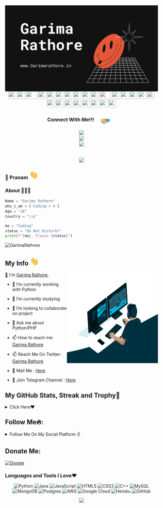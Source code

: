 <p align="center">
  <img src="https://github.com/garima-rathore/GarimaRathore/blob/master/Copy%20of%20GarimaRathore%20Banner%20HD(1).png"


<div align="center">
    <img src="https://cultofthepartyparrot.com/parrots/hd/githubparrot.gif" width="25" height="25"/>
    <img src="https://cultofthepartyparrot.com/flags/hd/iranparrot.gif" width="25" height="25"/>
    <img src="https://cultofthepartyparrot.com/parrots/asyncparrot.gif" width="36" height="25"/>
    <img src="https://cultofthepartyparrot.com/parrots/exceptionallyfastparrot.gif" width="25" height="25"/>
    <img src="https://cultofthepartyparrot.com/parrots/hd/60fpsparrot.gif" width="25" height="25"/>
    <img src="https://cultofthepartyparrot.com/parrots/hd/jumpingparrot.gif" width="25" height="25"/>
    <img src="https://cultofthepartyparrot.com/parrots/hd/opensourceparrot.gif" width="25" height="25"/>
    <img src="https://cultofthepartyparrot.com/parrots/hd/dealwithitnowparrot.gif" width="25" height="25"/>
    <img src="https://cultofthepartyparrot.com/parrots/hd/hypnoparrotlight.gif" width="25" height="25"/>
    <img src="https://cultofthepartyparrot.com/parrots/databaseparrot.gif" width="25" height="25"/>
    <img src="https://cultofthepartyparrot.com/parrots/fixparrot.gif" width="36" height="25"/>
    <img src="https://cultofthepartyparrot.com/parrots/hd/laptop_parrot.gif" width="25" height="25"/>
    <img src="https://cultofthepartyparrot.com/parrots/hd/spinningparrot.gif" width="25" height="25"/>
    <img src="https://cultofthepartyparrot.com/parrots/hd/levitationparrot.gif" width="25" height="25"/>
    <img src="https://cultofthepartyparrot.com/parrots/hd/meldparrot.gif" width="25" height="25"/>
    <img src="https://cultofthepartyparrot.com/parrots/slomoparrot.gif" width="25" height="25"/>
    <img src="https://cultofthepartyparrot.com/parrots/hd/moonwalkingparrot.gif" width="25" height="25"/>
    <img src="https://cultofthepartyparrot.com/parrots/hd/stableparrot.gif" width="25" height="25"/>
    <img src="https://cultofthepartyparrot.com/parrots/hd/scienceparrot.gif" width="25" height="25"/>
    <img src="https://cultofthepartyparrot.com/parrots/hd/pirateparrot.gif" width="25" height="25"/>
    <img src="https://cultofthepartyparrot.com/parrots/hd/footballparrot.gif" width="25" height="25"/>
    <img src="https://cultofthepartyparrot.com/parrots/hd/illuminatiparrot.gif" width="25" height="25"/>
    <img src="https://cultofthepartyparrot.com/parrots/hd/hypnoparrotdark.gif" width="25" height="25"/>
    <img src="https://cultofthepartyparrot.com/parrots/hd/mustacheparrot.gif" width="25" height="25"/>
</div>


<div align="center">
<h3 align="center">Connect With Me!!!<img align="center" src="https://github.com/garima-rathore/GarimaRathore/blob/master/gifs/Handshake.gif" height="33px" /></h3>
<center>
<a href="https://twitter.com/rathoreGarima_"><img src="https://img.icons8.com/fluent/50/000000/twitter.png"></a>
</center> 
<center>
<a href="mailto:contact@rathoregarima253@gmail.com"><img src="https://img.icons8.com/fluent/50/000000/gmail--v2.png"></a>
</center>
<center>
<a href="https://telegram.me/me_izz_shreef"><img src="https://img.icons8.com/color/50/000000/telegram-app--v2.png"></a>
</center>
</center>
<br>
<br>
<a href="https://garimarathore.in/"><img src="https://img.shields.io/badge/Check_out_my-portfolio-rblue?style=for-the-badge&logo=Opsgenie&logoColor=white"></a>
</center>
</div>    

### 🙏 Pranam <img src="https://github.com/garima-rathore/GarimaRathore/blob/master/gifs/Hi.gif" width="30px"></h2>

### About 🙋🏻‍♂️
```python
Name = "Garima Rathore"
who_i_am = ['Coding = ❣️']
Age = "18"
Country = "🇮🇳"
```

```python
me = "Coding" 
status = "Do Not Disturb!" 
print(f"{me}, Please {status}")
```
<p align="left"> <img src="https://komarev.com/ghpvc/?username=garima-rathore&label=Profile%20Views&color=orange&style=flat-square" alt="GarimaRathore" /> </p>

## My Info <img src="https://github.com/garima-rathore/GarimaRathore/blob/master/gifs/Hi.gif" width="30px"></h2>

<img align="right" alt="cmulay | Read Book" src="https://github.com/garima-rathore/GarimaRathore/blob/master/designs/multi.gif" width="300" height="300" />

[👋](https://garimarathore.in) I'm [Garima Rathore](https://telegram.me/me_izz_shreef),

- 🔭 I’m currently working with Python

- 🌱 I’m currently studying

- 👯 I’m looking to collaborate on project

- 💬 Ask me about Python/PHP

- 📫 How to reach me: [Garima Rathore](https://telegram.me/me_izz_shreef)

- 📫 Reach Me On Twitter: [Garima Rathore](https://twitter.com/rathoreGarima_) 

- 💬 Mail Me : [Here](mailto:contact@rathoregarima253@gmail.com)

- 👯 Join Telegram Channel : [Here](https://t.me/shinchan_the_h4ch3r)

## My GitHub Stats, Streak and Trophy💛

<details>
<summary>Click Here❤️</summary>
<br>
    
![Garima Rathore Git Stats](https://github-readme-stats.vercel.app/api?username=garima-rathore&include_all_commits=true&count_private=true&theme=highcontrast)

<p><img align="center" src="https://github-readme-streak-stats.herokuapp.com/?user=garima-rathore&theme=chartreuse-dark&hide_border=True" alt="Garima rathore" /></p>

[![Top Langs](https://github-readme-stats.vercel.app/api/top-langs/?username=garima-rathore&layout=compact&theme=radical)](https://github.com/garima-rathore)

[![trophy](https://github-profile-trophy.vercel.app/?username=garima-rathore&theme=onedark)](https://github.com/garima-rathore)

</details>
    
## Follow Me🔥:

<details>
<summary>Follow Me On My Social Platform ✌️</summary>
<br>
Follow Me On:

<p align="left">
<a href="https://telegram.me/shinchan_the_h4ch3r"><img src="https://img.shields.io/badge/Join%20Our%20Channel-Ayush%20Bots-darkblue?style=for-the-badge&logo=telegram"></a>
</p>
<p align="left">
<a href="https://github.com/garima-rathore"><img src="https://img.shields.io/badge/GitHub-Follow%20on%20GitHub-inactive.svg?style=for-the-badge&logo=github"></a>
</p>
<p align="left">
<a href="https://twitter.com/rathoreGarima_"><img src="https://img.shields.io/badge/Twitter-Follow%20on%20Twitter-informational.svg?style=for-the-badge&logo=twitter"></a>
</p>
<p align="left">
<a href="https://instagram.com/rathore_garima00"><img src="https://img.shields.io/badge/Instagram-CyberBoyAyush-magenta?style=for-the-badge&logo=instagram"></a>

</p>

</details>

## Donate Me:
[![Donate](https://img.shields.io/badge/Donate%20Us-UPI-orange?style=for-the-badge)](https://upayi.me/cutebaisa456@okhdfcband)

### Languages and Tools I Love❤️
<p align="center">
<img alt="Python" src="https://img.shields.io/badge/python-%2314354C.svg?&style=for-the-badge&logo=python&logoColor=white"/>
<img alt="Java" src="https://img.shields.io/badge/Java-%2314854C.svg?&style=for-the-badge&logo=java&logoColor=white"/>
<img alt="JavaScript" src="https://img.shields.io/badge/Javascript-faff00.svg?&style=for-the-badge&logo=javascript&logoColor=black"/>
<img alt="HTML5" src="https://img.shields.io/badge/html5-%23E34F26.svg?&style=for-the-badge&logo=html5&logoColor=white"/>
<img alt="CSS3" src="https://img.shields.io/badge/css3-%231572B6.svg?&style=for-the-badge&logo=css3&logoColor=white"/>
<img alt="C++" src="https://img.shields.io/badge/c++-%2300599C.svg?&style=for-the-badge&logo=c%2B%2B&ogoColor=white"/>
<img alt="MySQL" src="https://img.shields.io/badge/mysql-%2300f.svg?&style=for-the-badge&logo=mysql&logoColor=white"/>
<img alt="MongoDB" src ="https://img.shields.io/badge/MongoDB-%234ea94b.svg?&style=for-the-badge&logo=mongodb&logoColor=white"/>
<img alt="Postgres" src ="https://img.shields.io/badge/postgres-%23316192.svg?&style=for-the-badge&logo=postgresql&logoColor=white"/>
<img alt="AWS" src="https://img.shields.io/badge/AWS-%23FF9900.svg?&style=for-the-badge&logo=amazon-aws&logoColor=white"/>
<img alt="Google Cloud" src="https://img.shields.io/badge/GoogleCloud-%234285F4.svg?&style=for-the-badge&logo=google-cloud&logoColor=white"/>
<img alt="Heroku" src="https://img.shields.io/badge/heroku-%23430098.svg?&style=for-the-badge&logo=heroku&logoColor=white"/>
<img alt="GitHub" src="https://img.shields.io/badge/github-%23921011.svg?&style=for-the-badge&logo=github&logoColor=white"/>
</p>

<p align="center">
    <img src="https://img.shields.io/badge/THANKS%20FOR-VISITING%20❤-red?style=for-the-badge&logo=github"/>
</p>
